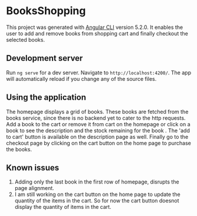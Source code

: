 # BooksShopping

This project was generated with [Angular CLI](https://github.com/angular/angular-cli) version 5.2.0. It enables the user to add and remove books from shopping cart and finally checkout the selected books.

## Development server

Run `ng serve` for a dev server. Navigate to `http://localhost:4200/`. The app will automatically reload if you change any of the source files.

## Using the application

The homepage displays a grid of books. These books are fetched from the books service, since there is no backend yet to cater to the http requests. Add a book to the cart or remove it from cart on the homepage or click on a book to see the description and the stock remaining for the book . The 'add to cart' button is available on the description page as well. Finally go to the checkout page by clicking on the cart button on the home page to purchase the books.

## Known issues

1. Adding only the last book in the first row of homepage, disrupts the page alignment.
2. I am still working on the cart button on the home page to update the quantity of the items in the cart. So for now the cart button doesnot display the quantity of items in the cart.
